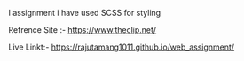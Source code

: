 I assignment i have used SCSS for styling 

Refrence Site :- https://www.theclip.net/

Live Linkt:- https://rajutamang1011.github.io/web_assignment/
